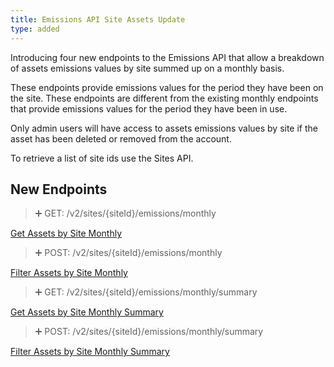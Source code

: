```yaml
---
title: Emissions API Site Assets Update
type: added
---
```


Introducing four new endpoints to the Emissions API that allow a breakdown of assets emissions values by site summed up on a monthly basis.

These endpoints provide emissions values for the period they have been on the site.  These endpoints are different from the existing monthly endpoints that provide emissions values for the period they have been in use.

Only admin users will have access to assets emissions values by site if the asset has been deleted or removed from the account.

To retrieve a list of site ids use the Sites API.

## New Endpoints

> ➕ GET: /v2/sites/{siteId}/emissions/monthly

[Get Assets by Site Monthly](ref:getSiteEmissionsMonthlyBySiteId)

> ➕ POST: /v2/sites/{siteId}/emissions/monthly

[Filter Assets by Site Monthly](ref:filterSiteEmissionsMonthlyBySiteId)

> ➕ GET: /v2/sites/{siteId}/emissions/monthly/summary

[Get Assets by Site Monthly Summary](ref:getSiteEmissionsMonthlySummaryBySiteId)

> ➕ POST: /v2/sites/{siteId}/emissions/monthly/summary

[Filter Assets by Site Monthly Summary](ref:filterSiteEmissionsMonthlySummaryBySiteId)